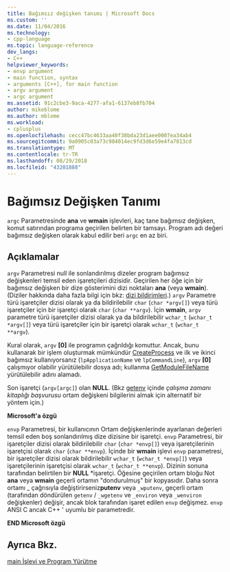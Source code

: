 ```yaml
---
title: Bağımsız değişken tanımı | Microsoft Docs
ms.custom: ''
ms.date: 11/04/2016
ms.technology:
- cpp-language
ms.topic: language-reference
dev_langs:
- C++
helpviewer_keywords:
- envp argument
- main function, syntax
- arguments [C++], for main function
- argv argument
- argc argument
ms.assetid: 91c2cbe3-9aca-4277-afa1-6137eb8fb704
author: mikeblome
ms.author: mblome
ms.workload:
- cplusplus
ms.openlocfilehash: cecc47bc4633aa40f38bda23d1aee0007ea34ab4
ms.sourcegitcommit: 9a0905c03a73c904014ec9fd3d6e59e4fa7813cd
ms.translationtype: MT
ms.contentlocale: tr-TR
ms.lasthandoff: 08/29/2018
ms.locfileid: "43201888"
---
```

# <a name="argument-description"></a>Bağımsız Değişken Tanımı
`argc` Parametresinde **ana** ve **wmain** işlevleri, kaç tane bağımsız değişken, komut satırından programa geçirilen belirten bir tamsayı. Program adı değeri bağımsız değişken olarak kabul edilir beri `argc` en az biri.  
  
## <a name="remarks"></a>Açıklamalar  
 `argv` Parametresi null ile sonlandırılmış dizeler program bağımsız değişkenleri temsil eden işaretçileri dizisidir. Geçirilen her öğe için bir bağımsız değişken bir dize gösterimini dizi noktaları **ana** (veya **wmain**). (Diziler hakkında daha fazla bilgi için bkz: [dizi bildirimleri](../c-language/array-declarations.md).) `argv` Parametre türü işaretçiler dizisi olarak ya da bildirilebilir `char` (`char *argv[]`) veya türü işaretçiler için bir işaretçi olarak `char` (`char **argv`). İçin **wmain**, `argv` parametre türü işaretçiler dizisi olarak ya da bildirilebilir `wchar_t` (`wchar_t *argv[]`) veya türü işaretçiler için bir işaretçi olarak `wchar_t` (`wchar_t **argv`).  
  
 Kural olarak, `argv` **[0]** ile programın çağrıldığı komuttur.  Ancak, bunu kullanarak bir işlem oluşturmak mümkündür [CreateProcess](/windows/desktop/api/processthreadsapi/nf-processthreadsapi-createprocessa) ve ilk ve ikinci bağımsız kullanıyorsanız (`lpApplicationName` ve `lpCommandLine`), `argv` **[0]** çalışmıyor olabilir yürütülebilir dosya adı; kullanma [GetModuleFileName](https://msdn.microsoft.com/library/windows/desktop/ms683197) yürütülebilir adını alamadı.  
  
 Son işaretçi (`argv[argc]`) olan **NULL**. (Bkz [getenv](../c-runtime-library/reference/getenv-wgetenv.md) içinde *çalışma zamanı kitaplığı başvurusu* ortam değişkeni bilgilerini almak için alternatif bir yöntem için.)  
  
 **Microsoft'a özgü**  
  
 `envp` Parametresi, bir kullanıcının Ortam değişkenlerinde ayarlanan değerleri temsil eden boş sonlandırılmış dize dizisine bir işaretçi. `envp` Parametresi, bir işaretçiler dizisi olarak bildirilebilir `char` (`char *envp[]`) veya işaretçilerinin işaretçisi olarak `char` (`char **envp`). İçinde bir **wmain** işlevi `envp` parametresi, bir işaretçiler dizisi olarak bildirilebilir `wchar_t` (`wchar_t *envp[]`) veya işaretçilerinin işaretçisi olarak `wchar_t` (`wchar_t **envp`). Dizinin sonuna tarafından belirtilen bir **NULL** \*işaretçi. Öğesine geçirilen ortam bloğu Not **ana** veya **wmain** geçerli ortamın "dondurulmuş" bir kopyasıdır. Daha sonra ortamı _ çağrısıyla değiştirirseniz**putenv** veya `_wputenv`, geçerli ortam (tarafından döndürülen `getenv` / `_wgetenv` ve `_environ` veya `_wenviron` değişkenler) değişir, ancak blok tarafından işaret edilen `envp` değişmez. `envp` ANSI C ancak C++ ' uyumlu bir parametredir.  
  
 **END Microsoft özgü**  
  
## <a name="see-also"></a>Ayrıca Bkz.  
 [main İşlevi ve Program Yürütme](../c-language/main-function-and-program-execution.md)